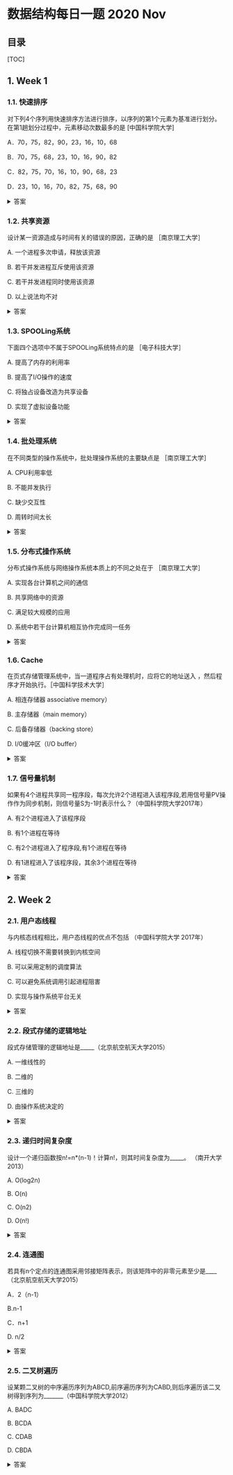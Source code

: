 数据结构每日一题 2020 Nov
===

目录
---

[TOC]

## 1. Week 1

### 1.1. 快速排序

对下列4个序列用快速排序方法进行排序，以序列的第1个元素为基准进行划分。在第1趟划分过程中，元素移动次数最多的是           [中国科学院大学]

A．70，75，82，90，23，16，10，68

B．70，75，68，23，10，16，90，82

C．82，75，70，16，10，90，68，23

D．23，10，16，70，82，75，68，90

<details>
<summary>答案</summary>
答案：A<br>
解析：快速排序第一趟划分的方法是：将第1个元素放在最终排好序列的最终位置上，则在这个位置右边小于该元素值的元素都移到其左边，则在这个位置左边小于该元素值的元素都移到其右边。故选A。
</details>

### 1.2. 共享资源

设计某一资源造成与时间有关的错误的原因，正确的是        ［南京理工大学］

A.   一个进程多次申请，释放该资源

B.   若干并发进程互斥使用该资源

C.   若干并发进程同时使用该资源

D.   以上说法均不对

<details>
<summary>答案</summary>
答案：C<br>
解析：本题考查进程互斥、同步及资源分配的相关知识。由于某一资源造成与时间有关的错误，意思是在时间上对同一资源的竞争而产生的错误，在一个进程占用该资源时，另一进程希望能得到该资源，而该资源在此刻又不能同时为两个进程共享而造成的错误。若干并发进程互斥使用该资源时，系统采用了P、 V操作对其资源进行管理，不会产生错误。当若干个并发进程需要同时使用该资源，而资源有限时，就会成为系统正常运行的瓶颈。
</details>

### 1.3. SPOOLing系统

下面四个选项中不属于SPOOLing系统特点的是        ［电子科技大学］

A. 提高了内存的利用率

B. 提高了I/O操作的速度

C. 将独占设备改造为共享设备

D. 实现了虚拟设备功能

<details>
<summary>答案</summary>
答案：A<br>
解析：SPOOLing是外部设备联机并行操作，很明显它跟内存没有什么直接的关系。SPOOLing:将一台物理I/O设备虚拟为多台逻辑I/O设备，同样允许多个用户共享一台物理I/O设备，其特点有：<br>
(1)提高了I/O速度。<br>
(2)将独占设备改造为共享设备。<br>
(3)实现了虚拟设备功能。
</details>

### 1.4. 批处理系统

在不同类型的操作系统中，批处理操作系统的主要缺点是        ［南京理工大学］

A. CPU利用率低

B. 不能并发执行

C. 缺少交互性

D. 周转时间太长

<details>
<summary>答案</summary>
答案：C<br>
解析：批处理系统的设计其目标是加大吞吐量，减少周转时间。为达到此目的，系统一般要尽可能地提高CPU利用率，并采用多道并发程序设 计，而与用户的交互不在其考虑范围之内，此问题交由交互式操作系统来解决。
</details>

### 1.5. 分布式操作系统

分布式操作系统与网络操作系统本质上的不同之处在于         ［南京理工大学］

A. 实现各台计算机之间的通信

B. 共享网络中的资源

C. 满足较大规模的应用

D. 系统中若干台计算机相互协作完成同一任务

<details>
<summary>答案</summary>
答案：D<br>
解析：分布式操作系统和网络操作系统的本质区别在于：分布式操作系统能使系统中若干计算机相互协作完成一个共同的任务。这使得各台计算 机组成一个完整的、功能强大的计算机系统，网络操作系统则没有共同协作这个功能。
</details>

### 1.6. Cache

在页式存储管理系统中，当一道程序占有处理机时，应将它的地址送入        ，然后程序才开始执行。［中国科学技术大学］

A. 相连存储器 associative memory）

B. 主存储器（main memory）

C. 后备存储器（backing store）

D. I/0缓冲区（I/O buffer）

<details>
<summary>答案</summary>
答案：A<br>
解析：为了提高地址变换的速度，可在地址变换机构中增设一组数量不多的寄存器，把它作为高速缓冲存储器 Cache）即通过硬件技术，又称 为“联想存储器”或“快表”。即快表的概念，是与相连存储器的使用紧密相连的。当使用快表时，就要输入相连存储器。
</details>

### 1.7. 信号量机制

如果有4个进程共享同一程序段，每次允许2个进程进入该程序段,若用信号量PV操作作为同步机制，则信号量S为-1时表示什么？（中国科学院大学2017年）

A. 有2个进程进入了该程序段

B. 有1个进程在等待

C. 有2个进程进入了程序段,有1个进程在等待

D. 有1进程进入了该程序段，其余3个进程在等待

<details>
<summary>答案</summary>
答案：C<br>
解析：同步信号量S初始值设置为2，表示还有两个进程可以进入该程序段。信号量S为-1时，有一个程序段尝试进入该程序段，其中两个进程进入，一个进程在等待进入。
</details>

## 2. Week 2

### 2.1. 用户态线程

与内核态线程相比，用户态线程的优点不包括          （中国科学院大学 2017年）

A. 线程切换不需要转换到内核空间

B. 可以采用定制的调度算法

C. 可以避免系统调用引起进程阻害

D. 实现与操作系统平台无关

<details>
<summary>答案</summary>
答案：C<br>
解析：对一个进程而言，其所有线程的管理数据结构均在该进程的用户空间中，管理线程切换的线程庠也在用户地址空间运行，因此进瘟不必切模到内核方式来做线程管理，A正确：在不干扰OS调度的情况下，不同的进程可以根据自身需要选择不同的调度算法，对自己的线程进行管理和调度，B正确；用户级线程的实现与OS平台无关，因为对于线程管理的代码是属于用户程序的一部分，所有的应用程序辱可以对之进行关享。用户级线程甚至可以在不支持线程机制的操作平台上实现，D正确。<br>
操作系统内核不知道多线程的存在，因此一个线程阻塞将使得整个进程（包括它的所有线程）阻塞。
</details>

### 2.2. 段式存储的逻辑地址

段式存储管理的逻辑地址是_____（北京航空航天大学2015）

A.  一维线性的

B.  二维的

C.  三维的

D.  由操作系统决定的

<details>
<summary>答案</summary>
答案：B<br>
解析：在段式存储管理中，每个段地址的说明为两个量：一个段名和一个位移。在段内，是连续完整存放的。而在段与段之间是不一定连续编址的。段名和位移构成了一种二维编址。
</details>

### 2.3. 递归时间复杂度

设计一个递归函数按n!=n*(n-1)！计算n!，则其时间复杂度为_____。
（南开大学2013）

A. O(log2n)

B. O(n)

C. O(n2)

D. O(n!)

<details>
<summary>答案</summary>
答案：B<br>
解析这是一个递归过程，可以看出每递归一次n的规模小一，所是结果是线性的。
</details>

### 2.4. 连通图

若具有n个定点的连通图采用邻接矩阵表示，则该矩阵中的非零元素至少是____（北京航空航天大学2015）

A．2（n-1）

B.n-1

C．n+1

D. n/2

<details>
<summary>答案</summary>
答案：A<br>
解析：如果图中任意两点都是连通的，那么图被称作连通图。如果此图是有向图，则称为强连通图（注意：需要双向都有路径）。所谓连通图一定是无向图,有向的叫做强连通图 连通n个顶点,至少只需要n-1条边就可以了,或者说就是生成树 由于无向图的每条边同时关联两个顶点,因此邻接矩阵中每条边被存储了两次（也就是说是对称矩阵）,因此至少有2(n-1)个非零元素。
</details>

### 2.5. 二叉树遍历

设某颗二叉树的中序遍历序列为ABCD,前序遍历序列为CABD,则后序遍历该二叉树得到序列为_______（中国科学院大学2012）

A. BADC

B. BCDA

C. CDAB

D. CBDA

<details>
<summary>答案</summary>
答案：A<br>
解析：通过中序遍历和前序遍历可以将树构建出来，再求其后序遍历结果。前序遍历（先根排序），故C为根节点，再看中序遍历可知，AB为C的左子树，D为其右子树。AB - C - D。前序遍历第二个节点为A，则A为根节点，再看中序遍历B在A后面，则B为右子树，最终构建树，后序遍历结果为：BADC。
</details>

